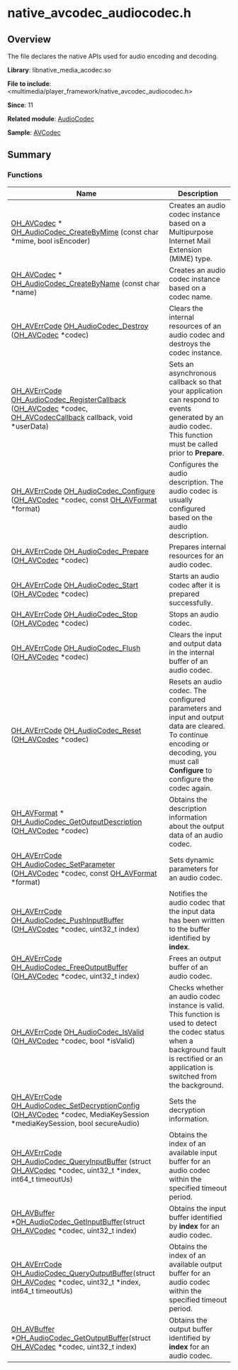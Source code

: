 # native_avcodec_audiocodec.h


## Overview

The file declares the native APIs used for audio encoding and decoding.

**Library**: libnative_media_acodec.so

**File to include**: <multimedia/player_framework/native_avcodec_audiocodec.h>

**Since**: 11

**Related module**: [AudioCodec](_audio_codec.md)

**Sample**: [AVCodec](https://gitcode.com/openharmony/applications_app_samples/tree/master/code/BasicFeature/Media/AVCodec)

## Summary


### Functions

| Name| Description| 
| -------- | -------- |
| [OH_AVCodec](_codec_base.md#oh_avcodec) \* [OH_AudioCodec_CreateByMime](_audio_codec.md#oh_audiocodec_createbymime) (const char \*mime, bool isEncoder) | Creates an audio codec instance based on a Multipurpose Internet Mail Extension (MIME) type. | 
| [OH_AVCodec](_codec_base.md#oh_avcodec) \* [OH_AudioCodec_CreateByName](_audio_codec.md#oh_audiocodec_createbyname) (const char \*name) | Creates an audio codec instance based on a codec name. | 
| [OH_AVErrCode](_core.md#oh_averrcode) [OH_AudioCodec_Destroy](_audio_codec.md#oh_audiocodec_destroy) ([OH_AVCodec](_codec_base.md#oh_avcodec) \*codec) | Clears the internal resources of an audio codec and destroys the codec instance. | 
| [OH_AVErrCode](_core.md#oh_averrcode) [OH_AudioCodec_RegisterCallback](_audio_codec.md#oh_audiocodec_registercallback) ([OH_AVCodec](_codec_base.md#oh_avcodec) \*codec, [OH_AVCodecCallback](_o_h___a_v_codec_callback.md) callback, void \*userData) | Sets an asynchronous callback so that your application can respond to events generated by an audio codec. This function must be called prior to **Prepare**. | 
| [OH_AVErrCode](_core.md#oh_averrcode) [OH_AudioCodec_Configure](_audio_codec.md#oh_audiocodec_configure) ([OH_AVCodec](_codec_base.md#oh_avcodec) \*codec, const [OH_AVFormat](_core.md#oh_avformat) \*format) | Configures the audio description. The audio codec is usually configured based on the audio description.| 
| [OH_AVErrCode](_core.md#oh_averrcode) [OH_AudioCodec_Prepare](_audio_codec.md#oh_audiocodec_prepare) ([OH_AVCodec](_codec_base.md#oh_avcodec) \*codec) | Prepares internal resources for an audio codec. | 
| [OH_AVErrCode](_core.md#oh_averrcode) [OH_AudioCodec_Start](_audio_codec.md#oh_audiocodec_start) ([OH_AVCodec](_codec_base.md#oh_avcodec) \*codec) | Starts an audio codec after it is prepared successfully.| 
| [OH_AVErrCode](_core.md#oh_averrcode) [OH_AudioCodec_Stop](_audio_codec.md#oh_audiocodec_stop) ([OH_AVCodec](_codec_base.md#oh_avcodec) \*codec) | Stops an audio codec. | 
| [OH_AVErrCode](_core.md#oh_averrcode) [OH_AudioCodec_Flush](_audio_codec.md#oh_audiocodec_flush) ([OH_AVCodec](_codec_base.md#oh_avcodec) \*codec) | Clears the input and output data in the internal buffer of an audio codec. | 
| [OH_AVErrCode](_core.md#oh_averrcode) [OH_AudioCodec_Reset](_audio_codec.md#oh_audiocodec_reset) ([OH_AVCodec](_codec_base.md#oh_avcodec) \*codec) | Resets an audio codec. The configured parameters and input and output data are cleared.<br>To continue encoding or decoding, you must call **Configure** to configure the codec again. | 
| [OH_AVFormat](_core.md#oh_avformat) \* [OH_AudioCodec_GetOutputDescription](_audio_codec.md#oh_audiocodec_getoutputdescription) ([OH_AVCodec](_codec_base.md#oh_avcodec) \*codec) | Obtains the description information about the output data of an audio codec. | 
| [OH_AVErrCode](_core.md#oh_averrcode) [OH_AudioCodec_SetParameter](_audio_codec.md#oh_audiocodec_setparameter) ([OH_AVCodec](_codec_base.md#oh_avcodec) \*codec, const [OH_AVFormat](_core.md#oh_avformat) \*format) | Sets dynamic parameters for an audio codec. | 
| [OH_AVErrCode](_core.md#oh_averrcode) [OH_AudioCodec_PushInputBuffer](_audio_codec.md#oh_audiocodec_pushinputbuffer) ([OH_AVCodec](_codec_base.md#oh_avcodec) \*codec, uint32_t index) | Notifies the audio codec that the input data has been written to the buffer identified by **index**. | 
| [OH_AVErrCode](_core.md#oh_averrcode) [OH_AudioCodec_FreeOutputBuffer](_audio_codec.md#oh_audiocodec_freeoutputbuffer) ([OH_AVCodec](_codec_base.md#oh_avcodec) \*codec, uint32_t index) | Frees an output buffer of an audio codec. | 
| [OH_AVErrCode](_core.md#oh_averrcode) [OH_AudioCodec_IsValid](_audio_codec.md#oh_audiocodec_isvalid) ([OH_AVCodec](_codec_base.md#oh_avcodec) \*codec, bool \*isValid) | Checks whether an audio codec instance is valid.<br>This function is used to detect the codec status when a background fault is rectified or an application is switched from the background. | 
| [OH_AVErrCode](_core.md#oh_averrcode) [OH_AudioCodec_SetDecryptionConfig](_audio_codec.md#oh_audiocodec_setdecryptionconfig) ([OH_AVCodec](_codec_base.md#oh_avcodec) \*codec, MediaKeySession \*mediaKeySession, bool secureAudio) | Sets the decryption information. | 
| [OH_AVErrCode](_core.md#oh_averrcode) [OH_AudioCodec_QueryInputBuffer](_audio_codec.md#oh_audiocodec_queryinputbuffer) (struct [OH_AVCodec](_codec_base.md#oh_avcodec) \*codec, uint32_t *index, int64_t timeoutUs) | Obtains the index of an available input buffer for an audio codec within the specified timeout period. | 
| [OH_AVBuffer](_core.md#oh_avbuffer) \*[OH_AudioCodec_GetInputBuffer](_audio_codec.md#oh_audiocodec_getinputbuffer)(struct [OH_AVCodec](_codec_base.md#oh_avcodec) \*codec, uint32_t index) | Obtains the input buffer identified by **index** for an audio codec. | 
| [OH_AVErrCode](_core.md#oh_averrcode) [OH_AudioCodec_QueryOutputBuffer](_audio_codec.md#oh_audiocodec_queryoutputbuffer)(struct [OH_AVCodec](_codec_base.md#oh_avcodec) \*codec, uint32_t \*index, int64_t timeoutUs) | Obtains the index of an available output buffer for an audio codec within the specified timeout period. | 
| [OH_AVBuffer](_core.md#oh_avbuffer) \*[OH_AudioCodec_GetOutputBuffer](_audio_codec.md#oh_audiocodec_getoutputbuffer)(struct [OH_AVCodec](_codec_base.md#oh_avcodec) *codec, uint32_t index) | Obtains the output buffer identified by **index** for an audio codec. | 
